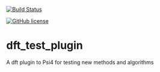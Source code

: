 [![Build Status](https://travis-ci.com/SinaMostafanejad/dft_test_plugin.svg?token=aVpZaqKz4Vv5czxgJ8WE&branch=master)](https://travis-ci.com/SinaMostafanejad/dft_test_plugin)

<a href="https://github.com/SinaMostafanejad/dft_test_plugin"><img alt="GitHub license" src="https://img.shields.io/github/license/SinaMostafanejad/dft_test_plugin?label=license&logo=BSD-3&logoColor=blueviolet"></a>

# dft_test_plugin
A dft plugin to Psi4 for testing new methods and algorithms
